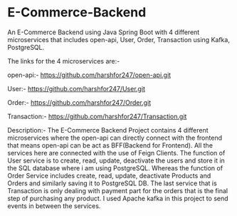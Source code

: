 # E-Commerce-Backend
An E-Commerce Backend using Java Spring Boot with 4 different microservices that includes open-api, User, Order, Transaction using Kafka, PostgreSQL.

The links for the 4 microservices are:-

open-api:- https://github.com/harshfor247/open-api.git

User:- https://github.com/harshfor247/User.git

Order:- https://github.com/harshfor247/Order.git

Transaction:- https://github.com/harshfor247/Transaction.git

Description:- The E-Commerce Backend Project contains 4 different microservices where the open-api can directly connect with the frontend that means open-api can be act as BFF(Backend for Frontend). All the services here are connected with the use of Feign Clients. The function of User service is to create, read, update, deactivate the users and store it in the SQL database where i am using PostgreSQL. Whereas the function of Order Service includes create, read, update, deactivate Products and Orders and similarly saving it to PostgreSQL DB. The last service that is Transaction is only dealing with payment part for the orders that is the final step of purchasing any product. I used Apache kafka in this project to send events in between the services.
